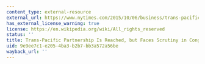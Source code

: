 ```yaml
---
content_type: external-resource
external_url: https://www.nytimes.com/2015/10/06/business/trans-pacific-partnership-trade-deal-is-reached.html?emc=edit_th_20151006&nl=todaysheadlines&nlid=36023456&_r=0
has_external_license_warning: true
license: https://en.wikipedia.org/wiki/All_rights_reserved
status: ''
title: Trans-Pacific Partnership Is Reached, but Faces Scrutiny in Congress
uid: 9e9ee7c1-e205-4ba3-b2b7-bb3a572a56be
wayback_url: ''
---
```

